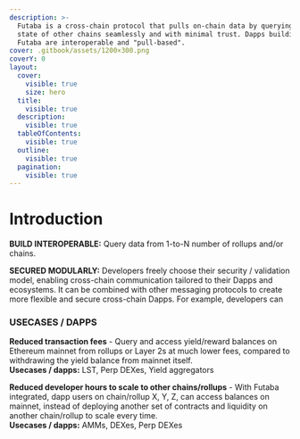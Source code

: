 ```yaml
---
description: >-
  Futaba is a cross-chain protocol that pulls on-chain data by querying the
  state of other chains seamlessly and with minimal trust. Dapps building on
  Futaba are interoperable and "pull-based".
cover: .gitbook/assets/1200×300.png
coverY: 0
layout:
  cover:
    visible: true
    size: hero
  title:
    visible: true
  description:
    visible: true
  tableOfContents:
    visible: true
  outline:
    visible: true
  pagination:
    visible: true
---
```


# Introduction



**BUILD INTEROPERABLE:** Query data from 1-to-N number of rollups and/or chains.&#x20;

**SECURED MODULARLY:** Developers freely choose their security / validation model, enabling cross-chain communication tailored to their Dapps and ecosystems. It can be combined with other messaging protocols to create more flexible and secure cross-chain Dapps. For example,  developers can&#x20;

### **USECASES / DAPPS**

**Reduced transaction fees** - Query and access yield/reward balances on Ethereum mainnet from rollups or Layer 2s at much lower fees, compared to withdrawing the yield balance from mainnet itself.\
**Usecases / dapps:** LST, Perp DEXes, Yield aggregators

**Reduced developer hours to scale to other chains/rollups** - With Futaba integrated, dapp users on chain/rollup X, Y, Z, can access balances on mainnet, instead of deploying another set of contracts and liquidity on another chain/rollup to scale every time.\
**Usecases / dapps:** AMMs, DEXes, Perp DEXes
